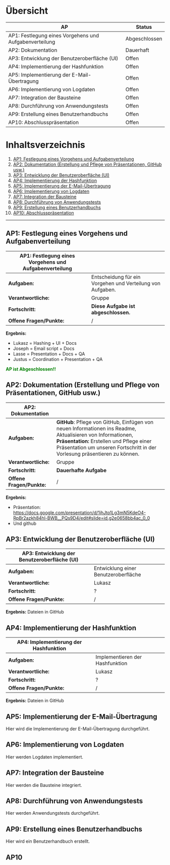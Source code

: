 # Übersicht

| AP   | Status |
|------|--------|
| AP1: Festlegung eines Vorgehens und Aufgabenverteilung |    Abgeschlossen    |
| AP2: Dokumentation |   Dauerhaft     |
| AP3: Entwicklung der Benutzeroberfläche (UI) |  Offen      |
| AP4: Implementierung der Hashfunktion |  Offen      |
| AP5: Implementierung der E-Mail-Übertragung |    Offen    |
| AP6: Implementierung von Logdaten | Offen       |
| AP7: Integration der Bausteine |  Offen      |
| AP8: Durchführung von Anwendungstests | Offen       |
| AP9: Erstellung eines Benutzerhandbuchs | Offen       |
| AP10: Abschlusspräsentation | Offen        |








# Inhaltsverzeichnis

1. [AP1: Festlegung eines Vorgehens und Aufgabenverteilung](#ap1-festlegung-eines-vorgehens-und-aufgabenverteilung)
2. [AP2: Dokumentation (Erstellung und Pflege von Präsentationen, GitHub usw.)](#ap2-dokumentation-erstellung-und-pflege-von-präsentationen-github-usw)
3. [AP3: Entwicklung der Benutzeroberfläche (UI)](#ap3-entwicklung-der-benutzeroberfläche-ui)
4. [AP4: Implementierung der Hashfunktion](#ap4-implementierung-der-hashfunktion)
5. [AP5: Implementierung der E-Mail-Übertragung](#ap5-implementierung-der-e-mail-übertragung)
6. [AP6: Implementierung von Logdaten](#ap6-implementierung-von-logdaten)
7. [AP7: Integration der Bausteine](#ap7-integration-der-bausteine)
8. [AP8: Durchführung von Anwendungstests](#ap8-durchführung-von-anwendungstests)
9. [AP9: Erstellung eines Benutzerhandbuchs](#ap9-erstellung-eines-benutzerhandbuchs)
10. [AP10: Abschlusspräsentation](#ap10-abschlusspräsentation)

---

## AP1: Festlegung eines Vorgehens und Aufgabenverteilung

| **AP1: Festlegung eines Vorgehens und Aufgabenverteilung** | |
|-------------------------------------------------------|------------------------------------------------------------|
| **Aufgaben:**                                         | Entscheidung für ein Vorgehen und Verteilung von Aufgaben. |
| **Verantwortliche:**                                  | Gruppe                                                       |
| **Fortschritt:**                                      | **Diese Aufgabe ist abgeschlossen.**                           |
| **Offene Fragen/Punkte:**                             | /                                                            |

**Ergebnis:**
- Lukasz = Hashing + UI + Docs
- Joseph = Email script + Docs
- Lasse = Presentation + Docs + QA
- Justus = Coordination + Presentation + QA

<span style="color: green;">**AP ist Abgeschlossen!!**</span>

## AP2: Dokumentation (Erstellung und Pflege von Präsentationen, GitHub usw.)

| **AP2: Dokumentation** | |
|-------------------------------------------------------|------------------------------------------------------------|
| **Aufgaben:**                                         | **GitHub**: Pflege von GitHub, Einfügen von neuen Informationen ins Readme, Aktualisieren von Informationen, **Präsentation:** Erstellen und Pflege einer Präsentation um unseren Fortschritt in der Vorlesung präsentieren zu können.|
| **Verantwortliche:**                                  | Gruppe                                                       |
| **Fortschritt:**                                      | **Dauerhafte Aufgabe**                           |
| **Offene Fragen/Punkte:**                             | /                                                            |

**Ergebnis:**
- Präsentation: https://docs.google.com/presentation/d/1jhJto1Lg3mN5KdeO4-RpBr2azkh84hl-BWB__PQs9D4/edit#slide=id.g2e0658bb4ac_0_0
- Und github

## AP3: Entwicklung der Benutzeroberfläche (UI)

| **AP3: Entwicklung der Benutzeroberfläche (UI)** | |
|-------------------------------------------------------|------------------------------------------------------------|
| **Aufgaben:**                                         | Entwicklung einer Benutzeroberfläche|
| **Verantwortliche:**                                  | Lukasz                                                       |
| **Fortschritt:**                                      | ?                      |
| **Offene Fragen/Punkte:**                             | /                                                           |

**Ergebnis:**
Dateien in GitHub 


## AP4: Implementierung der Hashfunktion

| **AP4: Implementierung der Hashfunktion** | |
|-------------------------------------------------------|------------------------------------------------------------|
| **Aufgaben:**                                         | Implementieren der Hashfunktion |
| **Verantwortliche:**                                  | Lukasz                                                       |
| **Fortschritt:**                                      | ?                      |
| **Offene Fragen/Punkte:**                             | /                                                           |

**Ergebnis:**
Dateien in GitHub 

## AP5: Implementierung der E-Mail-Übertragung

Hier wird die Implementierung der E-Mail-Übertragung durchgeführt.

## AP6: Implementierung von Logdaten

Hier werden Logdaten implementiert.

## AP7: Integration der Bausteine

Hier werden die Bausteine integriert.

## AP8: Durchführung von Anwendungstests

Hier werden Anwendungstests durchgeführt.

## AP9: Erstellung eines Benutzerhandbuchs

Hier wird ein Benutzerhandbuch erstellt.

## AP10







